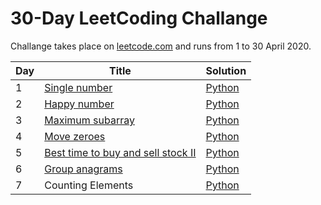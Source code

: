 # 30-Day LeetCoding Challange

Challange takes place on [leetcode.com](https://leetcode.com/) and runs from 1 to 30 April 2020.

| Day | Title | Solution |
| --- | ----- | -------- |
| 1 | [Single number](https://leetcode.com/problems/single-number/) | [Python](https://github.com/MateuszKudla/30-day-leet-coding-challange/blob/master/day-1/single-number.py) | 
| 2 | [Happy number](https://leetcode.com/problems/happy-number/) | [Python](https://github.com/MateuszKudla/30-day-leet-coding-challange/blob/master/day-2/happy-number.py) |
| 3 | [Maximum subarray](https://leetcode.com/problems/maximum-subarray/) | [Python](https://github.com/MateuszKudla/30-day-leet-coding-challange/blob/master/day-3/maximum-subarray.py) |
| 4 | [Move zeroes](https://leetcode.com/problems/move-zeroes/) | [Python](https://github.com/MateuszKudla/30-day-leet-coding-challange/blob/master/day-4/move-zeroes.py) |
| 5 | [Best time to buy and sell stock II](https://leetcode.com/problems/best-time-to-buy-and-sell-stock-ii/) | [Python](https://github.com/MateuszKudla/30-day-leet-coding-challange/blob/master/day-5/best-time-to-buy-and-sell-stock-ii.py) |
| 6 | [Group anagrams](https://leetcode.com/problems/group-anagrams/) | [Python](https://github.com/MateuszKudla/30-day-leet-coding-challange/blob/master/day-6/group-anagrams.py) |
| 7 | Counting Elements | [Python](https://github.com/MateuszKudla/30-day-leet-coding-challange/blob/master/day-7/counting-elements.py) |